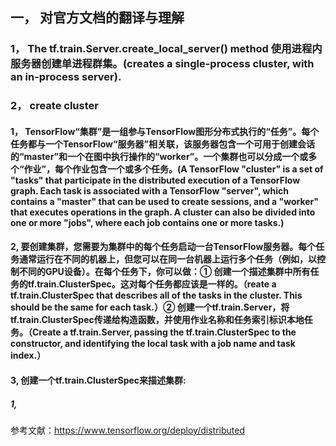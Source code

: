 ## 一， 对官方文档的翻译与理解
### 1， The tf.train.Server.create_local_server() method 使用进程内服务器创建单进程群集。(creates a single-process cluster, with an in-process server).

### 2， create cluster
#### 1， TensorFlow“集群”是一组参与TensorFlow图形分布式执行的“任务”。每个任务都与一个TensorFlow“服务器”相关联，该服务器包含一个可用于创建会话的“master”和一个在图中执行操作的“worker”。一个集群也可以分成一个或多个“作业”，每个作业包含一个或多个任务。(A TensorFlow "cluster" is a set of "tasks" that participate in the distributed execution of a TensorFlow graph. Each task is associated with a TensorFlow "server", which contains a "master" that can be used to create sessions, and a "worker" that executes operations in the graph. A cluster can also be divided into one or more "jobs", where each job contains one or more tasks.)

#### 2, 要创建集群，您需要为集群中的每个任务启动一台TensorFlow服务器。每个任务通常运行在不同的机器上，但您可以在同一台机器上运行多个任务（例如，以控制不同的GPU设备）。在每个任务下，你可以做：① 创建一个描述集群中所有任务的tf.train.ClusterSpec。这对每个任务都应该是一样的。（reate a tf.train.ClusterSpec that describes all of the tasks in the cluster. This should be the same for each task.）② 创建一个tf.train.Server，将tf.train.ClusterSpec传递给构造函数，并使用作业名称和任务索引标识本地任务。（Create a tf.train.Server, passing the tf.train.ClusterSpec to the constructor, and identifying the local task with a job name and task index.）

#### 3,  创建一个tf.train.ClusterSpec来描述集群:

##### 1,



参考文献：https://www.tensorflow.org/deploy/distributed
